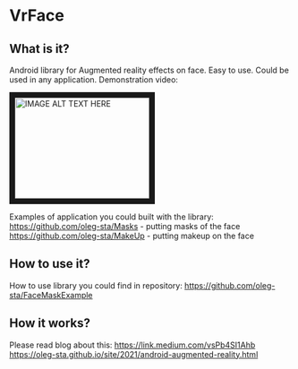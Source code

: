 # VrFace

## What is it?

Android library for Augmented reality effects on face. Easy to use. Could be used in any application.
Demonstration video:

<a href="http://www.youtube.com/watch?feature=player_embedded&v=tnyJwTl7KT4
" target="_blank"><img src="http://img.youtube.com/vi/tnyJwTl7KT4/0.jpg" 
alt="IMAGE ALT TEXT HERE" width="240" height="180" border="10" /></a>

Examples of application you could built with the library:
https://github.com/oleg-sta/Masks - putting masks of the face
https://github.com/oleg-sta/MakeUp - putting makeup on the face

## How to use it?

How to use library you could find in repository:
https://github.com/oleg-sta/FaceMaskExample


## How it works?

Please read blog about this:
https://link.medium.com/vsPb4SI1Ahb
https://oleg-sta.github.io/site/2021/android-augmented-reality.html